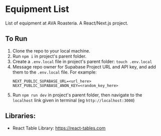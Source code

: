 # Equipment List
List of equipment at AVA Roasteria. A React/Next.js project.

## To Run
1. Clone the repo to your local machine.
2. Run `npm i` in project's parent folder.
3. Create a `.env.local` file in  project's parent folder: `touch .env.local`
4. Message repo owner for Supabase Project URL and API key, and add them to the `.env.local` file. For example:
    ```
    NEXT_PUBLIC_SUPABASE_URL=<url_here>
    NEXT_PUBLIC_SUPABASE_ANON_KEY=<random_key_here>
    ```
5. Run `npm run dev` in project's parent folder, then navigate to the `localhost` link given in terminal (eg `http://localhost:3000`)

## Libraries:
- React Table Library: https://react-tables.com